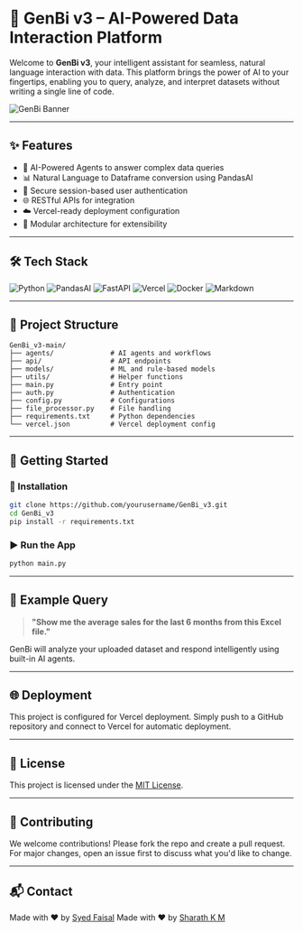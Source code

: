 # 🚀 GenBi v3 – AI-Powered Data Interaction Platform

Welcome to **GenBi v3**, your intelligent assistant for seamless, natural language interaction with data. This platform brings the power of AI to your fingertips, enabling you to query, analyze, and interpret datasets without writing a single line of code.

![GenBi Banner](https://your-image-link.com/banner.png) <!-- Optional: Add a project banner -->

---

## ✨ Features

- 🤖 AI-Powered Agents to answer complex data queries
- 📊 Natural Language to Dataframe conversion using PandasAI
- 🔐 Secure session-based user authentication
- 🌐 RESTful APIs for integration
- ☁️ Vercel-ready deployment configuration
- 🧠 Modular architecture for extensibility

---

## 🛠️ Tech Stack

![Python](https://img.shields.io/badge/Python-3.10-blue.svg)
![PandasAI](https://img.shields.io/badge/PandasAI-ML-green)
![FastAPI](https://img.shields.io/badge/FastAPI-Backend-blue)
![Vercel](https://img.shields.io/badge/Vercel-Deployment-black)
![Docker](https://img.shields.io/badge/Docker-Container-blue)
![Markdown](https://img.shields.io/badge/Markdown-Docs-yellow)

---

## 📂 Project Structure

```
GenBi_v3-main/
├── agents/              # AI agents and workflows
├── api/                 # API endpoints
├── models/              # ML and rule-based models
├── utils/               # Helper functions
├── main.py              # Entry point
├── auth.py              # Authentication
├── config.py            # Configurations
├── file_processor.py    # File handling
├── requirements.txt     # Python dependencies
└── vercel.json          # Vercel deployment config
```

---

## 🚀 Getting Started

### 🔧 Installation

```bash
git clone https://github.com/yourusername/GenBi_v3.git
cd GenBi_v3
pip install -r requirements.txt
```

### ▶️ Run the App

```bash
python main.py
```

---

## 🧪 Example Query

> **"Show me the average sales for the last 6 months from this Excel file."**

GenBi will analyze your uploaded dataset and respond intelligently using built-in AI agents.

---

## 🌐 Deployment

This project is configured for Vercel deployment. Simply push to a GitHub repository and connect to Vercel for automatic deployment.

---

## 📝 License

This project is licensed under the [MIT License](LICENSE).

---

## 🤝 Contributing

We welcome contributions! Please fork the repo and create a pull request. For major changes, open an issue first to discuss what you'd like to change.

---

## 📬 Contact

Made with ❤️ by [Syed Faisal](mailto:syedfaisal8792@gmail.com)
Made with ❤️ by [Sharath K M](mailto:sharathkmsharu2004@gmail.com)

